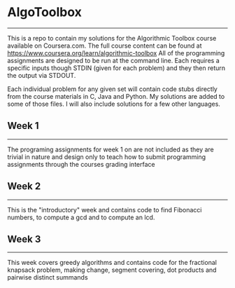 # AlgoToolbox
------

This is a repo to contain my solutions for the Algorithmic Toolbox course available on Coursera.com.  The full course content can be found at <https://www.coursera.org/learn/algorithmic-toolbox> 
All of the programming assignments are designed to be run at the command line.  Each requires a specific inputs though STDIN (given for each problem) and they then return the output via STDOUT.

Each individual problem for any given set will contain code stubs directly from the course materials in C, Java and Python.  My solutions are added to some of those files.  I will also include solutions for a few other languages.      

## Week 1
------

The programing assignments for week 1 on are not included as they are trivial in nature and design only to teach how to submit programming assignments through the courses grading interface

## Week 2
------

This is the "introductory" week and contains code to find Fibonacci numbers, to compute a gcd and to compute an lcd.

## Week 3
-----

This week covers greedy algorithms and contains code for the fractional knapsack problem, making change, segment covering, dot products and pairwise distinct summands
